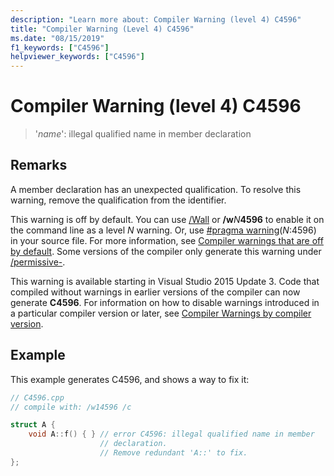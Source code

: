 ```yaml
---
description: "Learn more about: Compiler Warning (level 4) C4596"
title: "Compiler Warning (Level 4) C4596"
ms.date: "08/15/2019"
f1_keywords: ["C4596"]
helpviewer_keywords: ["C4596"]
---
```

# Compiler Warning (level 4) C4596

> '*name*': illegal qualified name in member declaration

## Remarks

A member declaration has an unexpected qualification. To resolve this warning, remove the qualification from the identifier.

This warning is off by default. You can use [/Wall](../../build/reference/compiler-option-warning-level.md) or __/w__*N*__4596__ to enable it on the command line as a level *N* warning. Or, use [#pragma warning](../../preprocessor/warning.md)(*N*:4596) in your source file. For more information, see [Compiler warnings that are off by default](../../preprocessor/compiler-warnings-that-are-off-by-default.md). Some versions of the compiler only generate this warning under [/permissive-](../../build/reference/permissive-standards-conformance.md).

This warning is available starting in Visual Studio 2015 Update 3. Code that compiled without warnings in earlier versions of the compiler can now generate **C4596**. For information on how to disable warnings introduced in a particular compiler version or later, see [Compiler Warnings by compiler version](compiler-warnings-by-compiler-version.md).

## Example

This example generates C4596, and shows a way to fix it:

```cpp
// C4596.cpp
// compile with: /w14596 /c

struct A {
    void A::f() { } // error C4596: illegal qualified name in member
                    // declaration.
                    // Remove redundant 'A::' to fix.
};
```
